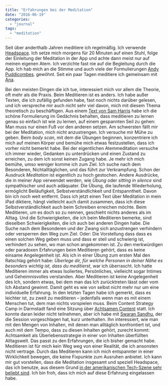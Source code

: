 ```yaml
---
title: "Erfahrungen bei der Meditation"
date: "2016-06-19"
categories: 
  - "journal"
tags: 
  - "meditation"
---
```


Seit über anderthalb Jahren meditiere ich regelmäßig. Ich verwende [Headspace](https://www.headspace.com/). Ich setze mich morgens für 20 Minuten auf einen Stuhl, folge der Einleitung der Meditation in der App und achte dann meist nur auf meinen eigenen Atem. Ich verzichte fast nie auf die Begleitung durch die App. Ich hab mich an die Stimme und auch viele der Formulierungen [Andy Puddicombes](https://www.headspace.com/andy-puddicombe). gewöhnt. Seit ein paar Tagen meditiere ich gemeinsam mit [Ana](https://www.instagram.com/anastasija.georgi/).

Bei den meisten Dingen die ich tue, interessiert mich vor allem die Theorie, oft mehr als die Praxis. Beim Meditieren ist es anders. Ich habe außer Texten, die ich zufällig gefunden habe, fast noch nichts darüber gelesen, und ich verspreche mir auch nicht sehr viel davon, mich mit diesem Thema theoretisch zu beschäftigen. Aus einem [Text von Sam Harris](https://www.samharris.org/blog/item/how-to-meditate) habe ich die schöne Formulierung im Gedächnis behalten, dass meditieren zu lernen genau so einfach ist wie zu lernen, auf einem gespannten Seil zu gehen: Man muss nur einen Fuß vor den anderen setzen. Am schwersten fällt mir bei der Meditation, mich nicht anzustrengen. Ich versuche mir Mühe zu geben. Beim _body scan_, mit dem die Übungen beginnen, konzentriere ich mich auf meinen Körper und bemühe mich etwas festzustellen, dass ich vorher nicht bemerkt habe. Bei der eigentlichen Atemmeditation versuche ich immer wieder, Gedanken zu unterdrücken und einen Zustand zu erreichen, zu dem ich sonst keinen Zugang habe. Je mehr ich mich bemühe, umso weniger komme ich zum Ziel. Ich suche nach dem Besonderen, Nichtalltäglichen, und das führt zur Verkrampfung. Schon der Ausdruck _Meditation_ ist eigentlich zu hoch gestochen. Andere Ausdrücke, die in meiner App verwendet werden, wie _Übung_ oder _sitting in silence_ sind sympathischer und auch adäquater. Die Übung, die laufende Wiederholung, ermöglicht Beiläufigkeit, Selbstverständlichkeit und Entspanntheit. Davon bin ich noch weit entfernt. Dass ich jetzt einen Text über Meditation in mein iPad diktiere, hängt vielleicht auch damit zusammen, dass ich diese Selbstverständlichkeit auch beim Schreiben erreichen möchte. Beim Meditieren, um es doch so zu nennen, geschieht nichts anderes als im Alltag. Und die Schwierigkeiten, die ich beim Meditieren bemerke, sind dieselben Schwierigkeiten, die ich auch bei anderen Dingen habe. Die Suche nach dem Besonderen und der Zwang sich anzustrengen verhindern oder versperren den Weg zum Ziel. Oder: Die Vorstellung dass dass es einen solchen Weg geben muss und dass er steil und schwierig ist, verhindert zu sehen, wo man schon angekommen ist. Zu den merkwürdigen oder paradoxen Erfahrungen beim Meditieren gehört, dass es keine einsame Angelegenheit ist. Als ich in einer Übung zum ersten Mal den Ratschlag gehört habe: _Überlege dir, für welche Personen in deiner Nähe es besonders wichtig ist, dass du meditierst_, war ich überrascht. Ich hatte Meditieren immer als etwas Isoliertes, Persönliches, vielleicht sogar Intimes und Geheimnisvolles verstanden. Aber Meditieren ist keine Angelegenheit des Ich, sondern etwas, bei dem man das Ich zurücktreten lässt oder vom Ich Abstand gewinnt. Damit geht es wie von selbst nicht mehr nur um eine individuelle Erfahrung. In den letzten Tagen habe ich gemerkt, dass es leichter ist, zu zweit zu meditieren – jedenfalls wenn man es mit einem Menschen tut, dem man nichts vorspielen muss. Beim Content Strategy Camp in Darmstadt fand eine Sitzung über [Achtsamen Content](http://www.pr-fundsachen.de/achtsamer-content-ueber-die-relevanz-von-inhalten/) statt. Ich konnte daran leider nicht teilnehmen, aber ich habe mit [Swaran Sandhu](http://sandhu.de/hdm-blog/), der die Session vorgeschlagen hat, kurz unterhalten. Ihn interessiert, wie man mit den Mengen von Inhalten, mit denen man alltäglich konfrontiert ist, und auch mit dem Tempo, dass zu diesen Inhalten gehört, zurecht kommt: Achtsamkeit als Überlebensstrategie in einer von Inhalten überfüllten Alltagswelt. Das passt zu den Erfahrungen, die ich bisher gemacht habe. Meditieren ist für mich kein Weg weg von einer Realität, die ich ansonsten nicht vertrage. Durch das Meditieren kann ich mich entspannter in einer Wirklichkeit bewegen, die keine Fixpunkte zum Ausruhen anbietet. Ich kann mir gut vorstellen, dass die Meditation insgesamt und speziell Headspace, das ich benutze, aus diesem Grund [in der amerikanischen Tech-Szene sehr beliebt sind](http://www.nytimes.com/2013/11/03/fashion/mindfulness-and-meditation-are-capturing-attention.html?pagewanted=all&_r=0). Ich bin froh, dass ich mich auf diese Erfahrung eingelassen habe.
